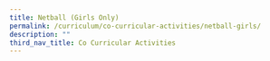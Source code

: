 ```yaml
---
title: Netball (Girls Only)
permalink: /curriculum/co-curricular-activities/netball-girls/
description: ""
third_nav_title: Co Curricular Activities
---
```

